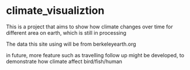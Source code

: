 # climate_visualiztion

This is a project that aims to show how climate changes over time for different area on earth, which is still in processing

The data this site using will be from berkeleyearth.org

in future, more feature such as travelling follow up might be developed, to demonstrate how climate affect bird/fish/human

